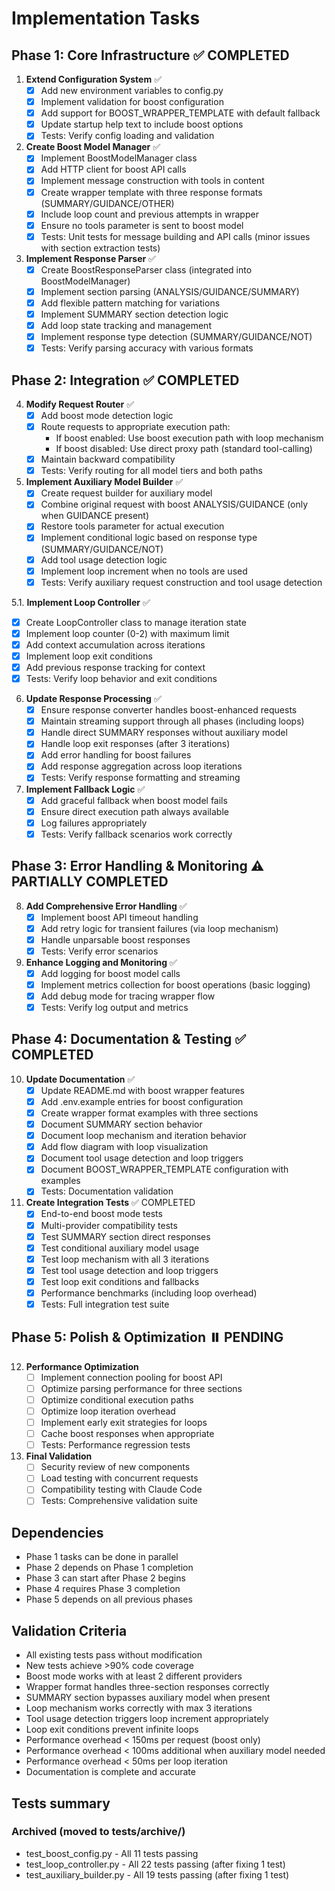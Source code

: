 # Implementation Tasks

## Phase 1: Core Infrastructure ✅ COMPLETED

1. **Extend Configuration System** ✅
   - [x] Add new environment variables to config.py
   - [x] Implement validation for boost configuration
   - [x] Add support for BOOST_WRAPPER_TEMPLATE with default fallback
   - [x] Update startup help text to include boost options
   - [x] Tests: Verify config loading and validation

2. **Create Boost Model Manager** ✅
   - [x] Implement BoostModelManager class
   - [x] Add HTTP client for boost API calls
   - [x] Implement message construction with tools in content
   - [x] Create wrapper template with three response formats (SUMMARY/GUIDANCE/OTHER)
   - [x] Include loop count and previous attempts in wrapper
   - [x] Ensure no tools parameter is sent to boost model
   - [x] Tests: Unit tests for message building and API calls (minor issues with section extraction tests)

3. **Implement Response Parser** ✅
   - [x] Create BoostResponseParser class (integrated into BoostModelManager)
   - [x] Implement section parsing (ANALYSIS/GUIDANCE/SUMMARY)
   - [x] Add flexible pattern matching for variations
   - [x] Implement SUMMARY section detection logic
   - [x] Add loop state tracking and management
   - [x] Implement response type detection (SUMMARY/GUIDANCE/NOT)
   - [x] Tests: Verify parsing accuracy with various formats

## Phase 2: Integration ✅ COMPLETED

4. **Modify Request Router** ✅
   - [x] Add boost mode detection logic
   - [x] Route requests to appropriate execution path:
     * If boost enabled: Use boost execution path with loop mechanism
     * If boost disabled: Use direct proxy path (standard tool-calling)
   - [x] Maintain backward compatibility
   - [x] Tests: Verify routing for all model tiers and both paths

5. **Implement Auxiliary Model Builder** ✅
   - [x] Create request builder for auxiliary model
   - [x] Combine original request with boost ANALYSIS/GUIDANCE (only when GUIDANCE present)
   - [x] Restore tools parameter for actual execution
   - [x] Implement conditional logic based on response type (SUMMARY/GUIDANCE/NOT)
   - [x] Add tool usage detection logic
   - [x] Implement loop increment when no tools are used
   - [x] Tests: Verify auxiliary request construction and tool usage detection

5.1. **Implement Loop Controller** ✅
   - [x] Create LoopController class to manage iteration state
   - [x] Implement loop counter (0-2) with maximum limit
   - [x] Add context accumulation across iterations
   - [x] Implement loop exit conditions
   - [x] Add previous response tracking for context
   - [x] Tests: Verify loop behavior and exit conditions

6. **Update Response Processing** ✅
   - [x] Ensure response converter handles boost-enhanced requests
   - [x] Maintain streaming support through all phases (including loops)
   - [x] Handle direct SUMMARY responses without auxiliary model
   - [x] Handle loop exit responses (after 3 iterations)
   - [x] Add error handling for boost failures
   - [x] Add response aggregation across loop iterations
   - [x] Tests: Verify response formatting and streaming

7. **Implement Fallback Logic** ✅
   - [x] Add graceful fallback when boost model fails
   - [x] Ensure direct execution path always available
   - [x] Log failures appropriately
   - [x] Tests: Verify fallback scenarios work correctly

## Phase 3: Error Handling & Monitoring ⚠️ PARTIALLY COMPLETED

8. **Add Comprehensive Error Handling** ✅
   - [x] Implement boost API timeout handling
   - [x] Add retry logic for transient failures (via loop mechanism)
   - [x] Handle unparsable boost responses
   - [x] Tests: Verify error scenarios

9. **Enhance Logging and Monitoring** ✅
   - [x] Add logging for boost model calls
   - [x] Implement metrics collection for boost operations (basic logging)
   - [x] Add debug mode for tracing wrapper flow
   - [x] Tests: Verify log output and metrics

## Phase 4: Documentation & Testing ✅ COMPLETED

10. **Update Documentation** ✅
    - [x] Update README.md with boost wrapper features
    - [x] Add .env.example entries for boost configuration
    - [x] Create wrapper format examples with three sections
    - [x] Document SUMMARY section behavior
    - [x] Document loop mechanism and iteration behavior
    - [x] Add flow diagram with loop visualization
    - [x] Document tool usage detection and loop triggers
    - [x] Document BOOST_WRAPPER_TEMPLATE configuration with examples
    - [x] Tests: Documentation validation

11. **Create Integration Tests** ✅ COMPLETED
    - [x] End-to-end boost mode tests
    - [x] Multi-provider compatibility tests
    - [x] Test SUMMARY section direct responses
    - [x] Test conditional auxiliary model usage
    - [x] Test loop mechanism with all 3 iterations
    - [x] Test tool usage detection and loop triggers
    - [x] Test loop exit conditions and fallbacks
    - [x] Performance benchmarks (including loop overhead)
    - [x] Tests: Full integration test suite

## Phase 5: Polish & Optimization ⏸️ PENDING

12. **Performance Optimization**
    - [ ] Implement connection pooling for boost API
    - [ ] Optimize parsing performance for three sections
    - [ ] Optimize conditional execution paths
    - [ ] Optimize loop iteration overhead
    - [ ] Implement early exit strategies for loops
    - [ ] Cache boost responses when appropriate
    - [ ] Tests: Performance regression tests

13. **Final Validation**
    - [ ] Security review of new components
    - [ ] Load testing with concurrent requests
    - [ ] Compatibility testing with Claude Code
    - [ ] Tests: Comprehensive validation suite

## Dependencies

- Phase 1 tasks can be done in parallel
- Phase 2 depends on Phase 1 completion
- Phase 3 can start after Phase 2 begins
- Phase 4 requires Phase 3 completion
- Phase 5 depends on all previous phases

## Validation Criteria

- All existing tests pass without modification
- New tests achieve >90% code coverage
- Boost mode works with at least 2 different providers
- Wrapper format handles three-section responses correctly
- SUMMARY section bypasses auxiliary model when present
- Loop mechanism works correctly with max 3 iterations
- Tool usage detection triggers loop increment appropriately
- Loop exit conditions prevent infinite loops
- Performance overhead < 150ms per request (boost only)
- Performance overhead < 100ms additional when auxiliary model needed
- Performance overhead < 50ms per loop iteration
- Documentation is complete and accurate

## Tests summary

### **Archived** (moved to tests/archive/)

  - test_boost_config.py - All 11 tests passing
  - test_loop_controller.py - All 22 tests passing (after fixing 1 test)
  - test_auxiliary_builder.py - All 19 tests passing (after fixing 1 test)

